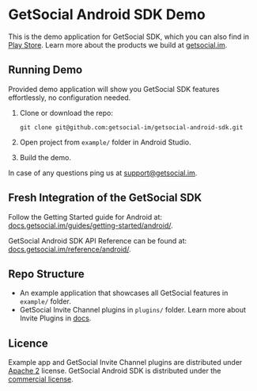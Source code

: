 # GetSocial Android SDK Demo

This is the demo application for GetSocial SDK, which you can also find in [Play Store](https://play.google.com/store/apps/details?id=im.getsocial.demo).
Learn more about the products we build at [getsocial.im](http://getsocial.im).


## Running Demo

Provided demo application will show you GetSocial SDK features effortlessly, no configuration needed.
  
1. Clone or download the repo:

       git clone git@github.com:getsocial-im/getsocial-android-sdk.git
       
1. Open project from `example/` folder in Android Studio.
1. Build the demo.

In case of any questions ping us at [support@getsocial.im](mailto:support@getsocial.im).


## Fresh Integration of the GetSocial SDK 

Follow the Getting Started guide for Android at: [docs.getsocial.im/guides/getting-started/android/](http://docs.getsocial.im/guides/getting-started/android/).

GetSocial Android SDK API Reference can be found at: [docs.getsocial.im/reference/android/](http://docs.getsocial.im/reference/android/).

## Repo Structure

- An example application that showcases all GetSocial features in `example/` folder.
- GetSocial Invite Channel plugins in `plugins/` folder. Learn more about Invite Plugins in [docs](http://docs.getsocial.im/guides/smart-invites/channels/setup-android/).


## Licence

Example app and GetSocial Invite Channel plugins are distributed under [Apache 2](https://choosealicense.com/licenses/apache-2.0/) license. GetSocial Android SDK is distributed under the [commercial license](https://www.getsocial.im/legal/).